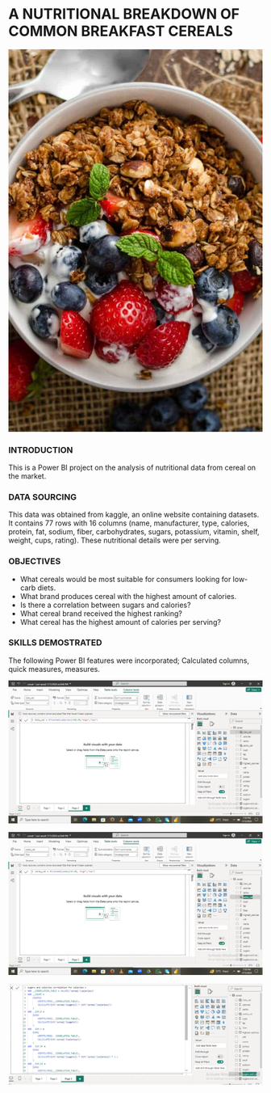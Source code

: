 # A NUTRITIONAL BREAKDOWN OF COMMON BREAKFAST CEREALS

![](https://github.com/kayenymiriam/CEREAL/blob/main/11%2B%20Best%20Low%20Calorie%20Cereals%20for%202024%20(%2B%20Recipe!).jpeg)

### INTRODUCTION
This is a Power BI  project on the analysis of nutritional data from cereal on the market.

### DATA SOURCING
This data was obtained from kaggle, an online website containing datasets. It contains 77 rows with 16 columns (name, manufacturer, type, calories, protein, fat, sodium, fiber, carbohydrates, sugars, potassium, vitamin, shelf, weight, cups, rating). These nutritional details were per serving.


### OBJECTIVES
- What cereals would be most suitable for consumers looking for low-carb diets.
- What brand produces cereal with the highest amount of calories.
- Is there a correlation between sugars and calories?
- What cereal brand received the highest ranking?
- What cereal has the highest amount of calories per serving?

### SKILLS DEMOSTRATED
The following Power BI features were incorporated;
Calculated columns, quick measures, measures.

![](https://github.com/kayenymiriam/CEREAL/blob/main/calories%20categories.png)


![](https://github.com/kayenymiriam/CEREAL/blob/main/carbohydrate%20category.png)



![](https://github.com/kayenymiriam/CEREAL/blob/main/correlation.png)


